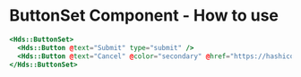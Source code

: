 <h1>ButtonSet Component - How to use</h1>

<section data-section="how-to-use">
  

  
  <!-- prettier-ignore-start -->
```handlebars
<Hds::ButtonSet>
  <Hds::Button @text="Submit" type="submit" />
  <Hds::Button @text="Cancel" @color="secondary" @href="https://hashicorp.com" />
</Hds::ButtonSet>
```
<!-- prettier-ignore-end -->

  
</section>
